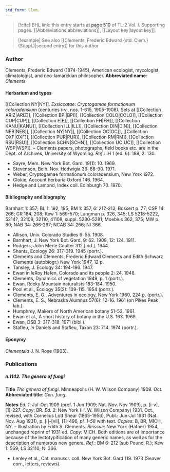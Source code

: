 ```yaml
---
std_form: Clem.
---
```


> [!cite] BHL link: this entry starts at [page 510](https://www.biodiversitylibrary.org/page/33120641) of TL-2 Vol. I.
> Supporting pages: [[Abbreviations|abbreviations]], [[Layout key|layout key]].

> [!example] See also [[Clements, Frederic Edward {std. Clem.} (Suppl.)|second entry]] for this author

### Author

Clements, Frederic Edward (1874-1945), American ecologist, mycologist, climatologist, and neo-lamarckian philosopher. 
**Abbreviated name**: *Clements*

#### Herbarium and types

[[Collection NY|NY]].
*Exsiccatae*: *Cryptogamae formationum coloradensium* (centuries i-vi, nos. 1-615, 1905-1908). Sets at [[Collection ARIZ|ARIZ]], [[Collection BPI|BPI]], [[Collection COLO|COLO]], [[Collection CUP|CUP]], [[Collection E|E]], [[Collection FH|FH]], [[Collection KANU|KANU]], [[Collection ILL|ILL]], [[Collection DIN|DIN]], [[Collection NEB|NEB]], [[Collection NY|NY]], [[Collection OC|OC]], [[Collection OXF|OXF]], [[Collection PUR|PUR]], [[Collection RM|RM]], [[Collection RSU|RSU]], [[Collection SCHN|SCHN]], [[Collection UC|UC]], [[Collection WSP|WSP]]. – Clements papers, photographs, field books etc. are in the Dept. of Archives, University of Wyoming.
*Ref*.: IH 1 (ed. 6): 189, 2: 130.
- Sayre, Mem. New York Bot. Gard. 19(1): 10. 1969.
- Stevenson, Beih. Nov. Hedwigia 36: 88-90. 1971.
- Weber, Cryptogamae formationum coloradensium, New York 1972.
- Clokie, Account herbaria Oxford 146. 1964.
- Hedge and Lamond, Index coll. Edinburgh 70. 1970.

#### Bibliography and biography

Barnhart 1: 357; BL 1: 192, 195; BM 1: 357, 6: 212-213; Bossert p. 77; CSP 14: 266; GR 184, 208; Kew 1: 569-570; Langman p. 326, 345; LS 5218-5222, 5214?, 32109, 32110, 41108, suppl. 5280-5281; Moebius 362, 375; MW p. 80; NAB 34: 266-267; NCAB 34: 266; NI 366.
- Allison, Univ. Colorado Studies 6: 55. 1908.
- Barnhart, J. New York Bot. Gard. 9: 62. 1908, 12: 124. 1911.
- Rodgers, John Merle Coulter 312 \[ind.\]. 1944.
- Shantz, Ecology 26: 317-319. 1945 (portr.).
- Clements and Clements, Frederic Edward Clements and Edith Schwarz Clements (autobiogr.) New York 1947, 12 p.
- Tansley, J. Ecology 34: 194-196. 1947.
- Ewan in leRoy Hafen, Colorado and its people 2: 24. 1948.
- Clements, Dynamics of vegetation 1949, p. 1 (portr.).
- Ewan, Rocky Mountain naturalists 183-184. 1950.
- Pool et al., Ecology 35(2): 109-115. 1954 (portr.).
- Clements, E. G., Adventures in ecology, New York 1960, 224 p. (portr.).
- Clements, E. S., Nebraska Alumnus 57(6): 12-16. 1961 (on Pikes Peak lab.).
- Humphrey, Makers of North American botany 51-53. 1961.
- Ewan et al., A short history of botany in the U.S. 163. 1969.
- Ewan, DSB 3: 317-318. 1971 (bibl.).
- Stafleu, *in* Daniels and Stafleu, Taxon 23: 714. 1974 (portr.).

#### Eponymy

*Clementsia* J. N. Rose (1903).

### Publications

##### n.1142. The genera of fungi

**Title**
*The genera of fungi*. Minneapolis (H. W. Wilson Company) 1909. Oct.
**Abbreviated title**: *Gen. fung.*

**Notes**
*Ed. 1*: Jul-Oct 1909 (pref. 1 Jun 1909; Nat. Nov. Nov 1909), p. \[i-v\], \[1\]-227. *Copy*: BR.
*Ed. 2*: New York (H. W. Wilson Company) 1931. Oct., revised, with Cornelius Lott Shear (1865-1956), Publ.: Jun-Jul 1931 (Nat. Nov. Aug 1931), p. \[i\]-\[vii\], \[1\]-496, *pl. 1-58* with text. *Copies*: B, BR, MICH, NY. – Illustration by Edith S. Clements.
*Reissue*: New York (Hafner) 1954, unchanged reprint of 1931 ed. *Copy*: MICH. Both editions are of importance because of the lectotypification of many generic names, as well as for the description of numerous new genera.
*Ref*.: BM 6: 212 (sub Pound, R.); Kew 1: 569; LS 32110; NI 366.
- Lenley et al., Cat. manuscr. coll. New York Bot. Gard 119. 1973 (Seaver corr., letters, reviews).

